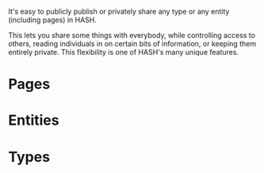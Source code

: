 
It's easy to publicly publish or privately share any type or any entity (including pages) in HASH.

This lets you share some things with everybody, while controlling access to others, reading individuals in on certain bits of information, or keeping them entirely private. This flexibility is one of HASH's many unique features.



# Pages

# Entities

# Types
